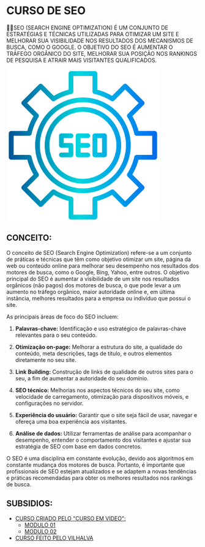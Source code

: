 # CURSO DE SEO
👨‍⚖️SEO (SEARCH ENGINE OPTIMIZATION) É UM CONJUNTO DE ESTRATÉGIAS E TÉCNICAS UTILIZADAS PARA OTIMIZAR UM SITE E MELHORAR SUA VISIBILIDADE NOS RESULTADOS DOS MECANISMOS DE BUSCA, COMO O GOOGLE. O OBJETIVO DO SEO É AUMENTAR O TRÁFEGO ORGÂNICO DO SITE, MELHORAR SUA POSIÇÃO NOS RANKINGS DE PESQUISA E ATRAIR MAIS VISITANTES QUALIFICADOS.

<img src="FOTO.png" align="center" width="400"> <br>

## CONCEITO:
O conceito de SEO (Search Engine Optimization) refere-se a um conjunto de práticas e técnicas que têm como objetivo otimizar um site, página da web ou conteúdo online para melhorar seu desempenho nos resultados dos motores de busca, como o Google, Bing, Yahoo, entre outros. O objetivo principal do SEO é aumentar a visibilidade de um site nos resultados orgânicos (não pagos) dos motores de busca, o que pode levar a um aumento no tráfego orgânico, maior autoridade online e, em última instância, melhores resultados para a empresa ou indivíduo que possui o site.

As principais áreas de foco do SEO incluem:

1. **Palavras-chave:** Identificação e uso estratégico de palavras-chave relevantes para o seu conteúdo.

2. **Otimização on-page:** Melhorar a estrutura do site, a qualidade do conteúdo, meta descrições, tags de título, e outros elementos diretamente no seu site.

3. **Link Building:** Construção de links de qualidade de outros sites para o seu, a fim de aumentar a autoridade do seu domínio.

4. **SEO técnico:** Melhorias nos aspectos técnicos do seu site, como velocidade de carregamento, otimização para dispositivos móveis, e configurações no servidor.

5. **Experiência do usuário:** Garantir que o site seja fácil de usar, navegar e ofereça uma boa experiência aos visitantes.

6. **Análise de dados:** Utilizar ferramentas de análise para acompanhar o desempenho, entender o comportamento dos visitantes e ajustar sua estratégia de SEO com base em dados concretos.

O SEO é uma disciplina em constante evolução, devido aos algoritmos em constante mudança dos motores de busca. Portanto, é importante que profissionais de SEO estejam atualizados e se adaptem a novas tendências e práticas recomendadas para obter os melhores resultados nos rankings de busca.

## SUBSIDIOS:
- [CURSO CRIADO PELO "CURSO EM VIDEO":](https://www.youtube.com/c/CursoemV%C3%ADdeo)
  - [MODULO 01](https://youtube.com/playlist?list=PLHz_AreHm4dm4pBTRvBFMpSXvEoymoa90&si=G2qrtNo78czqfaqr)
  - [MODULO 02](https://youtube.com/playlist?list=PLHz_AreHm4dn43Vrha_Ks35x4EHmYrn0q&si=iLKcGEkhbaLskAoM)
- [CURSO FEITO PELO VILHALVA](https://github.com/VILHALVA)
